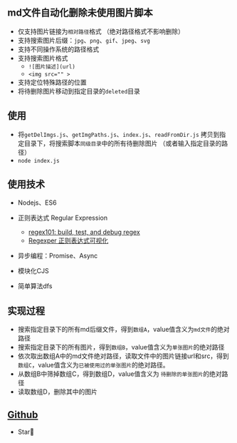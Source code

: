 

## md文件自动化删除未使用图片脚本

- 仅支持图片链接为`相对路径`格式 （绝对路径格式不影响删除）
- 支持搜索图片后缀：`jpg`、`png`、`gif`、`jpeg`、`svg`
- 支持不同操作系统的路径格式
- 支持搜索图片格式
  - `![图片描述](url)`
  - `<img src="" >`
- 支持定位特殊路径的位置
- 将待删除图片移动到指定目录的`deleted`目录





## 使用

- 将`getDelImgs.js`、`getImgPaths.js`、`index.js`、`readFromDir.js` 拷贝到指定目录下，将搜索脚本`同级目录`中的所有待删除图片 （或者输入指定目录的路径）
- `node index.js` 



## 使用技术

- Nodejs、ES6
- 正则表达式 Regular Expression
  - [regex101: build, test, and debug regex](https://regex101.com/)
  - [Regexper 正则表达式可视化](https://regexper.com/#)

- 异步编程：Promise、Async

- 模块化CJS
- 简单算法dfs





## 实现过程

- 搜索指定目录下的所有md后缀文件，得到`数组A`，value值含义为`md文件`的绝对路径
- 搜索指定目录下的所有图片，得到`数组B`，value值含义为`单张图片`的绝对路径
- 依次取出数组A中的md文件绝对路径，读取文件中的图片链接url和src，得到`数组C`，value值含义为`已被使用过的单张图片`的绝对路径。
- 从数组B中筛掉数组C，得到数组D，value值含义为 `待删除的单张图片`的绝对路径
- 读取数组D，删除其中的图片



## [Github](https://github.com/Panda-Ma/Delete-Img-Script)

- Star🌟
